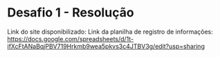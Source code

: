 # Desafio 1 - Resolução
Link do site disponibilizado:
Link da planilha de registro de informações: https://docs.google.com/spreadsheets/d/1t-ifXcFtANaBqjPBV719Hrkmb9wea5pkvs3c4JTBV3g/edit?usp=sharing
